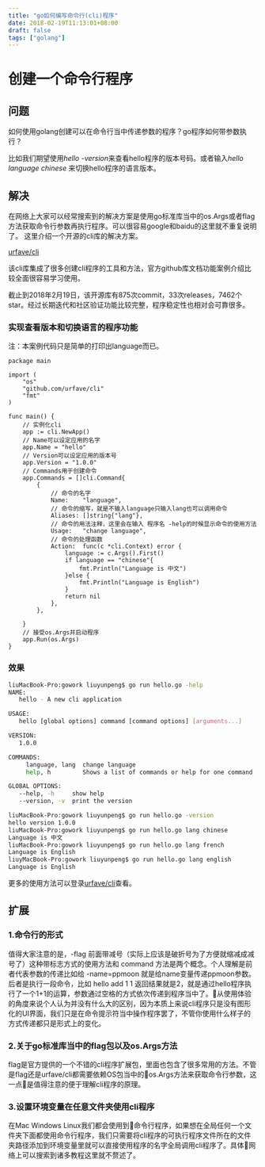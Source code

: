 ```yaml
---
title: "go如何编写命令行(cli)程序"
date: 2018-02-19T11:13:01+08:00
draft: false
tags: ["golang"]
---
```


# 创建一个命令行程序
## 问题
如何使用golang创建可以在命令行当中传递参数的程序？go程序如何带参数执行？

比如我们期望使用*hello -version*来查看hello程序的版本号码。或者输入*hello language chinese* 来切换hello程序的语言版本。

## 解决

在网络上大家可以经常搜索到的解决方案是使用go标准库当中的os.Args或者flag方法获取命令行参数再执行程序。可以很容易google和baidu的这里就不重复说明了。
这里介绍一个开源的cli库的解决方案。


[urfave/cli](https://github.com/urfave/cli)

该cli库集成了很多创建cli程序的工具和方法，官方github库文档功能案例介绍比较全面很容易学习使用。

截止到2018年2月19日，该开源库有875次commit，33次releases，7462个star。经过长期迭代和社区验证功能比较完整，程序稳定性也相对会可靠很多。

### 实现查看版本和切换语言的程序功能

注：本案例代码只是简单的打印出language而已。
```golang
package main

import (
    "os"
    "github.com/urfave/cli"
    "fmt"
)

func main() {
    // 实例化cli
    app := cli.NewApp()
    // Name可以设定应用的名字
    app.Name = "hello"
    // Version可以设定应用的版本号
    app.Version = "1.0.0"
    // Commands用于创建命令
    app.Commands = []cli.Command{
        {
            // 命令的名字
            Name:    "language",
            // 命令的缩写，就是不输入language只输入lang也可以调用命令
            Aliases: []string{"lang"},
            // 命令的用法注释，这里会在输入 程序名 -help的时候显示命令的使用方法
            Usage:   "change language",
            // 命令的处理函数
            Action:  func(c *cli.Context) error {
                language := c.Args().First()
                if language == "chinese"{
                    fmt.Println("Language is 中文")
                }else {
                    fmt.Println("Language is English")
                }
                return nil
            },
        },

    }
    // 接受os.Args并启动程序
    app.Run(os.Args)
}
```
### 效果
```bash
liuMacBook-Pro:gowork liuyunpeng$ go run hello.go -help
NAME:
   hello - A new cli application

USAGE:
   hello [global options] command [command options] [arguments...]

VERSION:
   1.0.0

COMMANDS:
     language, lang  change language
     help, h         Shows a list of commands or help for one command

GLOBAL OPTIONS:
   --help, -h     show help
   --version, -v  print the version

liuMacBook-Pro:gowork liuyunpeng$ go run hello.go -version
hello version 1.0.0
liuMacBook-Pro:gowork liuyunpeng$ go run hello.go lang chinese
Language is 中文
liuMacBook-Pro:gowork liuyunpeng$ go run hello.go lang french
Language is English
liuyMacBook-Pro:gowork liuyunpeng$ go run hello.go lang english
Language is English
```

更多的使用方法可以登录[urfave/cli](https://github.com/urfave/cli)查看。

## 扩展
### 1.命令行的形式

值得大家注意的是，-flag 前面带减号（实际上应该是破折号为了方便就缩减成减号了）这种带标志方式的使用方法和 command 方法是两个概念。个人理解是前者代表参数的传递比如给 -name=ppmoon 就是给name变量传递ppmoon参数。后者是执行一段命令，比如 hello add 1 1 返回结果就是2，就是通过hello程序执行了一个1+1的运算，参数通过空格的方式依次传递到程序当中了。从使用体验的角度来说个人认为并没有什么大的区别，因为本质上来说cli程序只是没有图形化的UI界面，我们只是在命令提示符当中操作程序罢了，不管你使用什么样子的方式传递都只是形式上的变化。

### 2.关于go标准库当中的flag包以及os.Args方法

flag是官方提供的一个不错的cli程序扩展包，里面也包含了很多常用的方法。不管是flag还是urfave/cli都需要依赖OS包当中的os.Args方法来获取命令行参数，这一点是值得注意的便于理解cli程序的原理。

### 3.设置环境变量在任意文件夹使用cli程序

在Mac Windows Linux我们都会使用到命令行程序，如果想在全局任何一个文件夹下面都使用命令行程序，我们只需要将cli程序的可执行程序文件所在的文件夹路径添加到环境变量里就可以直接使用程序的名字全局调用cli程序了。具体网络上可以搜索到诸多教程这里就不赘述了。